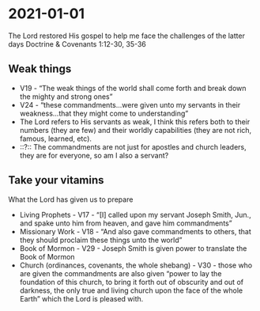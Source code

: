 # 2021-01-01

The Lord restored His gospel to help me face the challenges of the latter days
Doctrine & Covenants 1:12-30, 35-36

## Weak things

* V19 - “The weak things of the world shall come forth and break down the mighty and strong ones”
* V24 - “these commandments...were given unto my servants in their weakness...that they might come to understanding”
* The Lord refers to His servants as weak, I think this refers both to their numbers (they are few) and their worldly capabilities (they are not rich, famous, learned, etc).
* ::?:: The commandments are not just for apostles and church leaders, they are for everyone, so am I also a servant?

## Take your vitamins

What the Lord has given us to prepare

* Living Prophets - V17 - “[I] called upon my servant Joseph Smith, Jun., and spake unto him from heaven, and gave him commandments”
* Missionary Work - V18 - “And also gave commandments to others, that they should proclaim these things unto the world”
* Book of Mormon - V29 - Joseph Smith is given power to translate the Book of Mormon
* Church (ordinances, covenants, the whole shebang) - V30 - those who are given the commandments are also given “power to lay the foundation of this church, to bring it forth out of obscurity and out of darkness, the only true and living church upon the face of the whole Earth” which the Lord is pleased with.
